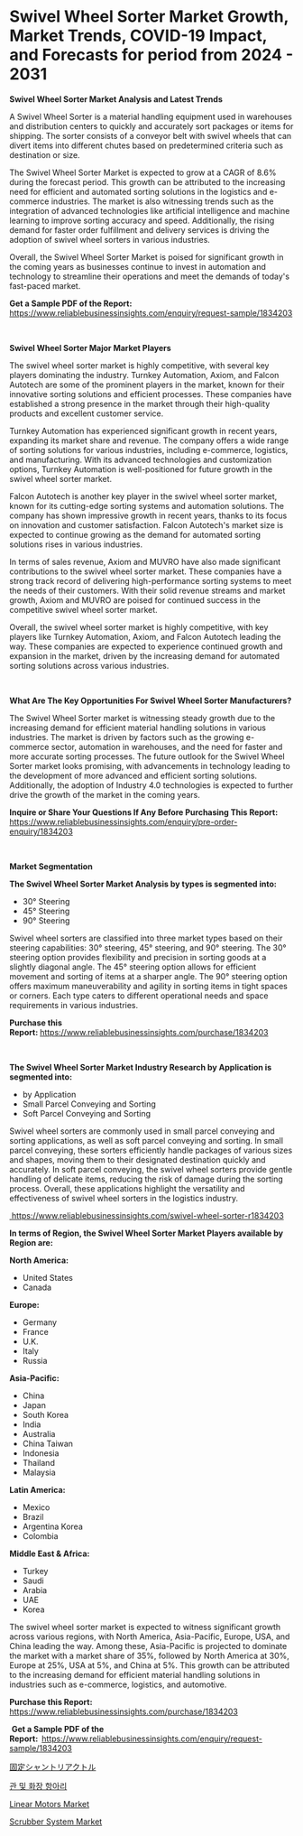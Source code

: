 <p><h1>Swivel Wheel Sorter Market Growth, Market Trends, COVID-19 Impact, and Forecasts for period from 2024 - 2031</h1></p><p><strong>Swivel Wheel Sorter Market Analysis and Latest Trends</strong></p>
<p><p>A Swivel Wheel Sorter is a material handling equipment used in warehouses and distribution centers to quickly and accurately sort packages or items for shipping. The sorter consists of a conveyor belt with swivel wheels that can divert items into different chutes based on predetermined criteria such as destination or size.</p><p>The Swivel Wheel Sorter Market is expected to grow at a CAGR of 8.6% during the forecast period. This growth can be attributed to the increasing need for efficient and automated sorting solutions in the logistics and e-commerce industries. The market is also witnessing trends such as the integration of advanced technologies like artificial intelligence and machine learning to improve sorting accuracy and speed. Additionally, the rising demand for faster order fulfillment and delivery services is driving the adoption of swivel wheel sorters in various industries.</p><p>Overall, the Swivel Wheel Sorter Market is poised for significant growth in the coming years as businesses continue to invest in automation and technology to streamline their operations and meet the demands of today's fast-paced market.</p></p>
<p><strong>Get a Sample PDF of the Report:&nbsp;</strong> <a href="https://www.reliablebusinessinsights.com/enquiry/request-sample/1834203">https://www.reliablebusinessinsights.com/enquiry/request-sample/1834203</a></p>
<p>&nbsp;</p>
<p><strong>Swivel Wheel Sorter Major Market Players</strong></p>
<p><p>The swivel wheel sorter market is highly competitive, with several key players dominating the industry. Turnkey Automation, Axiom, and Falcon Autotech are some of the prominent players in the market, known for their innovative sorting solutions and efficient processes. These companies have established a strong presence in the market through their high-quality products and excellent customer service.</p><p>Turnkey Automation has experienced significant growth in recent years, expanding its market share and revenue. The company offers a wide range of sorting solutions for various industries, including e-commerce, logistics, and manufacturing. With its advanced technologies and customization options, Turnkey Automation is well-positioned for future growth in the swivel wheel sorter market.</p><p>Falcon Autotech is another key player in the swivel wheel sorter market, known for its cutting-edge sorting systems and automation solutions. The company has shown impressive growth in recent years, thanks to its focus on innovation and customer satisfaction. Falcon Autotech's market size is expected to continue growing as the demand for automated sorting solutions rises in various industries.</p><p>In terms of sales revenue, Axiom and MUVRO have also made significant contributions to the swivel wheel sorter market. These companies have a strong track record of delivering high-performance sorting systems to meet the needs of their customers. With their solid revenue streams and market growth, Axiom and MUVRO are poised for continued success in the competitive swivel wheel sorter market.</p><p>Overall, the swivel wheel sorter market is highly competitive, with key players like Turnkey Automation, Axiom, and Falcon Autotech leading the way. These companies are expected to experience continued growth and expansion in the market, driven by the increasing demand for automated sorting solutions across various industries.</p></p>
<p>&nbsp;</p>
<p><strong>What Are The Key Opportunities For Swivel Wheel Sorter Manufacturers?</strong></p>
<p><p>The Swivel Wheel Sorter market is witnessing steady growth due to the increasing demand for efficient material handling solutions in various industries. The market is driven by factors such as the growing e-commerce sector, automation in warehouses, and the need for faster and more accurate sorting processes. The future outlook for the Swivel Wheel Sorter market looks promising, with advancements in technology leading to the development of more advanced and efficient sorting solutions. Additionally, the adoption of Industry 4.0 technologies is expected to further drive the growth of the market in the coming years.</p></p>
<p><strong>Inquire or Share Your Questions If Any Before Purchasing This Report:</strong> <a href="https://www.reliablebusinessinsights.com/enquiry/pre-order-enquiry/1834203">https://www.reliablebusinessinsights.com/enquiry/pre-order-enquiry/1834203</a></p>
<p>&nbsp;</p>
<p><strong>Market Segmentation</strong></p>
<p><strong>The Swivel Wheel Sorter Market Analysis by types is segmented into:</strong></p>
<p><ul><li>30° Steering</li><li>45° Steering</li><li>90° Steering</li></ul></p>
<p><p>Swivel wheel sorters are classified into three market types based on their steering capabilities: 30° steering, 45° steering, and 90° steering. The 30° steering option provides flexibility and precision in sorting goods at a slightly diagonal angle. The 45° steering option allows for efficient movement and sorting of items at a sharper angle. The 90° steering option offers maximum maneuverability and agility in sorting items in tight spaces or corners. Each type caters to different operational needs and space requirements in various industries.</p></p>
<p><strong>Purchase this Report:&nbsp;</strong><a href="https://www.reliablebusinessinsights.com/purchase/1834203">https://www.reliablebusinessinsights.com/purchase/1834203</a></p>
<p>&nbsp;</p>
<p><strong>The Swivel Wheel Sorter Market Industry Research by Application is segmented into:</strong></p>
<p><ul><li>by Application</li><li>Small Parcel Conveying and Sorting</li><li>Soft Parcel Conveying and Sorting</li></ul></p>
<p><p>Swivel wheel sorters are commonly used in small parcel conveying and sorting applications, as well as soft parcel conveying and sorting. In small parcel conveying, these sorters efficiently handle packages of various sizes and shapes, moving them to their designated destination quickly and accurately. In soft parcel conveying, the swivel wheel sorters provide gentle handling of delicate items, reducing the risk of damage during the sorting process. Overall, these applications highlight the versatility and effectiveness of swivel wheel sorters in the logistics industry.</p></p>
<p><a href="https://www.reliablebusinessinsights.com/swivel-wheel-sorter-r1834203">&nbsp;https://www.reliablebusinessinsights.com/swivel-wheel-sorter-r1834203</a></p>
<p><strong>In terms of Region, the Swivel Wheel Sorter Market Players available by Region are:</strong></p>
<p>
    <p> <strong> North America: </strong>
        <ul>
            <li>United States</li>
            <li>Canada</li>
        </ul>
        </p> 
    <p> <strong> Europe: </strong>
        <ul>
            <li>Germany</li>
            <li>France</li>
            <li>U.K.</li>
            <li>Italy</li>
            <li>Russia</li>
        </ul>
        </p> 
    <p> <strong> Asia-Pacific: </strong>
        <ul>
            <li>China</li>
            <li>Japan</li>
            <li>South Korea</li>
            <li>India</li>
            <li>Australia</li>
            <li>China Taiwan</li>
            <li>Indonesia</li>
            <li>Thailand</li>
            <li>Malaysia</li>
        </ul>
        </p> 
    <p> <strong> Latin America: </strong>
        <ul>
            <li>Mexico</li>
            <li>Brazil</li>
            <li>Argentina Korea</li>
            <li>Colombia</li>
        </ul>
        </p> 
    <p> <strong> Middle East & Africa: </strong>
        <ul>
            <li>Turkey</li>
            <li>Saudi</li>
            <li>Arabia</li>
            <li>UAE</li>
            <li>Korea</li>
        </ul>
    </p>
    </p>
<p><p>The swivel wheel sorter market is expected to witness significant growth across various regions, with North America, Asia-Pacific, Europe, USA, and China leading the way. Among these, Asia-Pacific is projected to dominate the market with a market share of 35%, followed by North America at 30%, Europe at 25%, USA at 5%, and China at 5%. This growth can be attributed to the increasing demand for efficient material handling solutions in industries such as e-commerce, logistics, and automotive.</p></p>
<p><strong>Purchase this Report: </strong><a href="https://www.reliablebusinessinsights.com/purchase/1834203">https://www.reliablebusinessinsights.com/purchase/1834203</a></p>
<p>&nbsp;<strong>Get a Sample PDF of the Report:&nbsp;&nbsp;</strong><a href="https://www.reliablebusinessinsights.com/enquiry/request-sample/1834203">https://www.reliablebusinessinsights.com/enquiry/request-sample/1834203</a></p>
<p><strong></strong></p>
<p><p><a href="https://github.com/KenyonJohns/Market-Research-Report-List-1/blob/main/9020762156625.md">固定シャントリアクトル</a></p><p><a href="https://github.com/ZacharyScthmitt4465/Market-Research-Report-List-2/blob/main/5067378167614.md">관 및 화장 항아리</a></p><p><a href="https://github.com/gdfhhhj/Market-Research-Report-List-5/blob/main/linear-motors-market.md">Linear Motors Market</a></p><p><a href="https://github.com/RichRobinson5/Market-Research-Report-List-5/blob/main/scrubber-system-market.md">Scrubber System Market</a></p></p>
